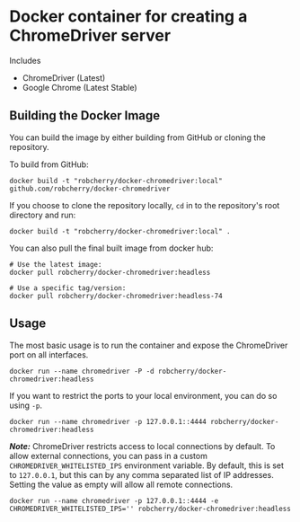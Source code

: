 # Docker container for creating a ChromeDriver server

Includes

* ChromeDriver (Latest)
* Google Chrome (Latest Stable)

## Building the Docker Image

You can build the image by either building from GitHub or cloning the repository.

To build from GitHub:

```
docker build -t "robcherry/docker-chromedriver:local" github.com/robcherry/docker-chromedriver
```

If you choose to clone the repository locally, `cd` in to the repository's root directory and run:

```
docker build -t "robcherry/docker-chromedriver:local" .
```

You can also pull the final built image from docker hub:

```
# Use the latest image:
docker pull robcherry/docker-chromedriver:headless

# Use a specific tag/version:
docker pull robcherry/docker-chromedriver:headless-74
```

## Usage

The most basic usage is to run the container and expose the ChromeDriver port on all interfaces.

```
docker run --name chromedriver -P -d robcherry/docker-chromedriver:headless
```

If you want to restrict the ports to your local environment, you can do so using `-p`.

```
docker run --name chromedriver -p 127.0.0.1::4444 robcherry/docker-chromedriver:headless
```

***Note:*** ChromeDriver restricts access to local connections by default.  To allow external connections, you can pass in a custom `CHROMEDRIVER_WHITELISTED_IPS` environment variable.  By default, this is set to `127.0.0.1`, but this can by any comma separated list of IP addresses.  Setting the value as empty will allow all remote connections.

```
docker run --name chromedriver -p 127.0.0.1::4444 -e CHROMEDRIVER_WHITELISTED_IPS='' robcherry/docker-chromedriver:headless
```
